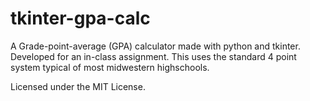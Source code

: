 # tkinter-gpa-calc
A Grade-point-average (GPA) calculator made with python and tkinter. Developed for an in-class assignment. This uses the standard 4 point system typical of most midwestern highschools. 

Licensed under the MIT License.
